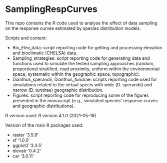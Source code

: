 # SamplingRespCurves
This repo contains the R code used to analyse the effect of data sampling on the response curves estimated by species distribution models.

Scripts and content:
- Bio_Elev_data: script reporting code for getting and processing elevation and bioclimatic (CHELSA) data.
- Sampling_strategies: script reporting code for generating data and functions used to simulate the tested sampling approaches (random, proportional stratified, road proximity, uniform within the environmental space, systematic within the geographic space, topographic).
- Dianthus_sperandii, Dianthus_tundrae: scripts reporting code used for simulations related to the virtual specis with wide (D. sperandii) and narrow (D. tundrae) geographic distribution.
- Figures: script reporting code for reproducing some of the figures presented in the manuscript (e.g., simulated species' response curves and geographic distributions). 

R version used: R version 4.1.0 (2021-05-18)

Version of the main R packages used:
- raster ‘3.5.9’
- sf ‘1.0.0’
- ggplot2 ‘3.3.5’
- elevatr ‘0.4.2’
- car ‘3.0.11’

